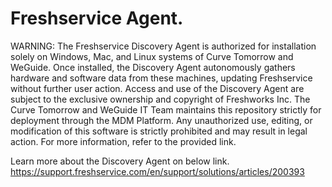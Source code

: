 # Freshservice Agent.

WARNING: The Freshservice Discovery Agent is authorized for installation solely on Windows, Mac, and Linux systems of Curve Tomorrow and WeGuide. Once installed, the Discovery Agent autonomously gathers hardware and software data from these machines, updating Freshservice without further user action. Access and use of the Discovery Agent are subject to the exclusive ownership and copyright of Freshworks Inc. The Curve Tomorrow and WeGuide IT Team maintains this repository strictly for deployment through the MDM Platform. Any unauthorized use, editing, or modification of this software is strictly prohibited and may result in legal action. For more information, refer to the provided link.

Learn more about the Discovery Agent on below link.
https://support.freshservice.com/en/support/solutions/articles/200393
